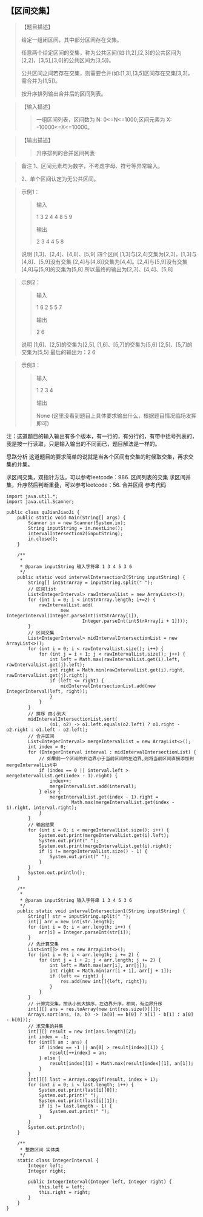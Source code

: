 ## 【区间交集】

> 【题目描述】
> 
> 给定一组闭区间，其中部分区间存在交集。
>
> 任意两个给定区间的交集，称为公共区间(如:[1,2],[2,3]的公共区间为[2,2]，[3,5],[3,6]的公共区间为[3,5])。
> 
> 公共区间之间若存在交集，则需要合并(如:[1,3],[3,5]区间存在交集[3,3]，需合并为[1,5])。
>
> 按升序排列输出合并后的区间列表。

> 【输入描述】
>
>> 一组区间列表，区间数为 N: 0<=N<=1000;区间元素为 X: -10000<=X<=10000。

> 【输出描述】
> 
>> 升序排列的合并区间列表

> 备注
> 1、区间元素均为数字，不考虑字母、符号等异常输入。
>
> 2、单个区间认定为无公共区间。

> 示例1：
>> 输入
>> 
>> 1 3 2 4 4 8 5 9
>>
>> 输出
>> 
>> 2 3 4 4 5 8
>
> 说明
> [1,3]、[2,4]、[4,8]、[5,9] 四个区间
> [1,3]与[2,4]交集为[2,3]，[1,3]与[4,8]、[5,9]没有交集
> [2,4]与[4,8]]交集为[4,4]。[2,4]与[5,9]没有交集
> [4,8]与[5,9]的交集为[5,8]
> 所以最终的输出为[2,3]、[4,4]、[5,8]

> 示例2：
> 
>> 输入
>> 
>> 1 6 2 5 5 7
>> 
>> 输出
>> 
>> 2 6
>
> 说明
> [1,6]、[2,5]的交集为[2,5],
> [1,6]、[5,7]的交集为[5,6]
> [2,5]、[5,7]的交集为[5,5]
> 最后的输出为：2 6

> 示例3：
> 
>> 输入
>> 
>> 1 2 3 4
>> 
>> 输出
>> 
>> None  (这里没看到题目上具体要求输出什么，根据题目情况临场发挥即可)

注：这道题目的输入输出有多个版本，有一行的，有分行的，有带中括号列表的，我是按一行读取，只是输入输出的不同而已，题目解法是一样的。

思路分析
这道题目的要求简单的说就是当各个区间有交集的时候取交集，再求交集的并集。

求区间交集，双指针方法，可以参考leetcode：986. 区间列表的交集
求区间并集，升序然后判断重叠，可以参考leetcode：56. 合并区间
参考代码
```
import java.util.*;
import java.util.Scanner;

public class quJianJiaoJi {
    public static void main(String[] args) {
        Scanner in = new Scanner(System.in);
        String inputString = in.nextLine();
        intervalIntersection2(inputString);
        in.close();
    }

    /**
     *
     * @param inputString 输入字符串 1 3 4 5 3 6
     */
    public static void intervalIntersection2(String inputString) {
        String[] intStrArray = inputString.split(" ");
        // 区间list
        List<IntegerInterval> rawIntervalList = new ArrayList<>();
        for (int i = 0; i < intStrArray.length; i+=2) {
            rawIntervalList.add(
                    new IntegerInterval(Integer.parseInt(intStrArray[i]),
                            Integer.parseInt(intStrArray[i + 1])));
        }
        // 区间交集
        List<IntegerInterval> midIntervalIntersectionList = new ArrayList<>();
        for (int i = 0; i < rawIntervalList.size(); i++) {
            for (int j = i + 1; j < rawIntervalList.size(); j++) {
                int left = Math.max(rawIntervalList.get(i).left, rawIntervalList.get(j).left);
                int right = Math.min(rawIntervalList.get(i).right, rawIntervalList.get(j).right);
                if (left <= right) {
                    midIntervalIntersectionList.add(new IntegerInterval(left, right));
                }
            }
        }
        // 排序 由小到大
        midIntervalIntersectionList.sort(
                (o1, o2) -> o1.left.equals(o2.left) ? o1.right - o2.right : o1.left - o2.left);
        // 合并区间
        List<IntegerInterval> mergeIntervalList = new ArrayList<>();
        int index = 0;
        for (IntegerInterval interval : midIntervalIntersectionList) {
            // 如果前一个区间的右边界小于当前区间的左边界,则将当前区间直接添加到mergeIntervalList中
            if (index == 0 || interval.left > mergeIntervalList.get(index - 1).right) {
                index++;
                mergeIntervalList.add(interval);
            } else {
                mergeIntervalList.get(index - 1).right =
                        Math.max(mergeIntervalList.get(index - 1).right, interval.right);
            }
        }
        // 输出结果
        for (int i = 0; i < mergeIntervalList.size(); i++) {
            System.out.print(mergeIntervalList.get(i).left);
            System.out.print(" ");
            System.out.print(mergeIntervalList.get(i).right);
            if (i != mergeIntervalList.size() - 1) {
                System.out.print(" ");
            }
        }
        System.out.println();
    }

    /**
     *
     * @param inputString 输入字符串 1 3 4 5 3 6
     */
    public static void intervalIntersection1(String inputString) {
        String[] str = inputString.split(" ");
        int[] arr = new int[str.length];
        for (int i = 0; i < arr.length; i++) {
            arr[i] = Integer.parseInt(str[i]);
        }
        // 先计算交集
        List<int[]> res = new ArrayList<>();
        for (int i = 0; i < arr.length; i += 2) {
            for (int j = i + 2; j < arr.length; j += 2) {
                int left = Math.max(arr[i], arr[j]);
                int right = Math.min(arr[i + 1], arr[j + 1]);
                if (left <= right) {
                    res.add(new int[]{left, right});
                }
            }
        }
        // 计算完交集，按从小到大排序，左边界升序，相同，有边界升序
        int[][] ans = res.toArray(new int[res.size()][]);
        Arrays.sort(ans, (a, b) -> (a[0] == b[0] ? a[1] - b[1] : a[0] - b[0]));
        // 求交集的并集
        int[][] result = new int[ans.length][2];
        int index = -1;
        for (int[] an : ans) {
            if (index == -1 || an[0] > result[index][1]) {
                result[++index] = an;
            } else {
                result[index][1] = Math.max(result[index][1], an[1]);
            }
        }
        int[][] last = Arrays.copyOf(result, index + 1);
        for (int i = 0; i < last.length; i++) {
            System.out.print(last[i][0]);
            System.out.print(" ");
            System.out.print(last[i][1]);
            if (i != last.length - 1) {
                System.out.print(" ");
            }
        }
        System.out.println();
    }

    /**
     * 整数区间 实体类
     */
    static class IntegerInterval {
        Integer left;
        Integer right;

        public IntegerInterval(Integer left, Integer right) {
            this.left = left;
            this.right = right;
        }
    }
}

```
